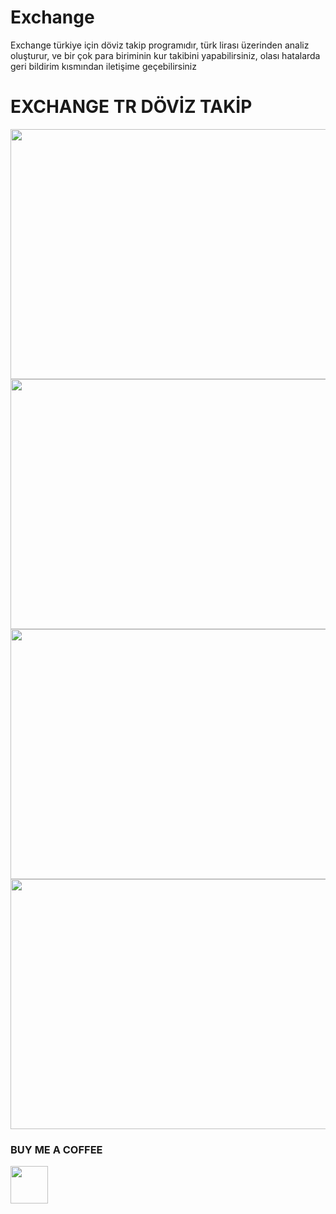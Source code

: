 # Exchange
Exchange türkiye için döviz takip programıdır, türk lirası üzerinden analiz oluşturur, ve bir çok para biriminin kur takibini yapabilirsiniz, olası hatalarda geri bildirim kısmından iletişime geçebilirsiniz
<h1>EXCHANGE TR DÖVİZ TAKİP</h1>

<img src="https://i.hizliresim.com/i6t6cjw.png" width=660 height=400/>

<img src="https://i.hizliresim.com/b592r7d.png" width=660 height=400/>

<img src="https://i.hizliresim.com/eqq3c23.png" width=660 height=400/>

<img src="https://i.hizliresim.com/pnnma4u.png" width=660 height=400/>
<h3>BUY ME A COFFEE</h3>
<a href="https://www.buymeacoffee.com/olcaycan"><img src="https://cdn-icons.flaticon.com/png/512/1047/premium/1047503.png?token=exp=1648230936~hmac=f35bdace7f52c0bab000e752e5a668bb" width=60 height=60/></a>

